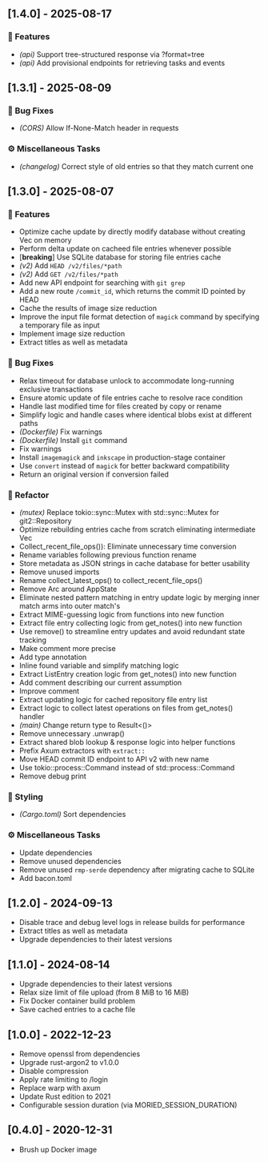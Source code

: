 ## [1.4.0] - 2025-08-17

### 🚀 Features

- *(api)* Support tree-structured response via ?format=tree
- *(api)* Add provisional endpoints for retrieving tasks and events

## [1.3.1] - 2025-08-09

### 🐛 Bug Fixes

- *(CORS)* Allow If-None-Match header in requests

### ⚙️ Miscellaneous Tasks

- *(changelog)* Correct style of old entries so that they match current one

## [1.3.0] - 2025-08-07

### 🚀 Features

- Optimize cache update by directly modify database without creating Vec<ListEntry> on memory
- Perform delta update on cacheed file entries whenever possible
- [**breaking**] Use SQLite database for storing file entries cache
- *(v2)* Add `HEAD /v2/files/*path`
- *(v2)* Add `GET /v2/files/*path`
- Add new API endpoint for searching with `git grep`
- Add a new route `/commit_id`, which returns the commit ID pointed by HEAD
- Cache the results of image size reduction
- Improve the input file format detection of `magick` command by specifying a temporary file as input
- Implement image size reduction
- Extract titles as well as metadata

### 🐛 Bug Fixes

- Relax timeout for database unlock to accommodate long-running exclusive transactions
- Ensure atomic update of file entries cache to resolve race condition
- Handle last modified time for files created by copy or rename
- Simplify logic and handle cases where identical blobs exist at different paths
- *(Dockerfile)* Fix warnings
- *(Dockerfile)* Install `git` command
- Fix warnings
- Install `imagemagick` and `inkscape` in production-stage container
- Use `convert` instead of `magick` for better backward compatibility
- Return an original version if conversion failed

### 🚜 Refactor

- *(mutex)* Replace tokio::sync::Mutex with std::sync::Mutex for git2::Repository
- Optimize rebuilding entries cache from scratch eliminating intermediate Vec<ListEntry>
- Collect_recent_file_ops()): Eliminate unnecessary time conversion
- Rename variables following previous function rename
- Store metadata as JSON strings in cache database for better usability
- Remove unused imports
- Rename collect_latest_ops() to collect_recent_file_ops()
- Remove Arc around AppState
- Eliminate nested pattern matching in entry update logic by merging inner match arms into outer match's
- Extract MIME-guessing logic from functions into new function
- Extract file entry collecting logic from get_notes() into new function
- Use remove() to streamline entry updates and avoid redundant state tracking
- Make comment more precise
- Add type annotation
- Inline found variable and simplify matching logic
- Extract ListEntry creation logic from get_notes() into new function
- Add comment describing our current assumption
- Improve comment
- Extract updating logic for cached repository file entry list
- Extract logic to collect latest operations on files from get_notes() handler
- *(main)* Change return type to Result<()>
- Remove unnecessary .unwrap()
- Extract shared blob lookup & response logic into helper functions
- Prefix Axum extractors with `extract::`
- Move HEAD commit ID endpoint to API v2 with new name
- Use tokio::process::Command instead of std::process::Command
- Remove debug print

### 🎨 Styling

- *(Cargo.toml)* Sort dependencies

### ⚙️ Miscellaneous Tasks

- Update dependencies
- Remove unused dependencies
- Remove unused `rmp-serde` dependency after migrating cache to SQLite
- Add bacon.toml

## [1.2.0] - 2024-09-13

- Disable trace and debug level logs in release builds for performance
- Extract titles as well as metadata
- Upgrade dependencies to their latest versions

## [1.1.0] - 2024-08-14

- Upgrade dependencies to their latest versions
- Relax size limit of file upload (from 8 MiB to 16 MiB)
- Fix Docker container build problem
- Save cached entries to a cache file

## [1.0.0] - 2022-12-23

- Remove openssl from dependencies
- Upgrade rust-argon2 to v1.0.0
- Disable compression
- Apply rate limiting to /login
- Replace warp with axum 
- Update Rust edition to 2021
- Configurable session duration (via MORIED_SESSION_DURATION)

## [0.4.0] - 2020-12-31

- Brush up Docker image
